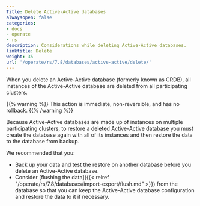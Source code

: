 ```yaml
---
Title: Delete Active-Active databases
alwaysopen: false
categories:
- docs
- operate
- rs
description: Considerations while deleting Active-Active databases.
linktitle: Delete
weight: 35
url: '/operate/rs/7.8/databases/active-active/delete/'
---
```


When you delete an Active-Active database (formerly known as CRDB),
all instances of the Active-Active database are deleted from all participating clusters.

{{% warning %}}
This action is immediate, non-reversible, and has no rollback.
{{% /warning %}}

Because Active-Active databases are made up of instances on multiple participating clusters,
to restore a deleted Active-Active database you must create the database again with all of its instances
and then restore the data to the database from backup.

We recommended that you:

- Back up your data and test the restore on another database before you delete an Active-Active database.
- Consider [flushing the data]({{< relref "/operate/rs/7.8/databases/import-export/flush.md" >}}) from the database
    so that you can keep the Active-Active database configuration and restore the data to it if necessary.
